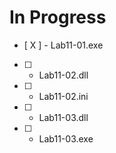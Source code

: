 # In Progress

- [ X ] - Lab11-01.exe
- [  ] - Lab11-02.dll
- [  ] - Lab11-02.ini
- [  ] - Lab11-03.dll
- [  ] - Lab11-03.exe
